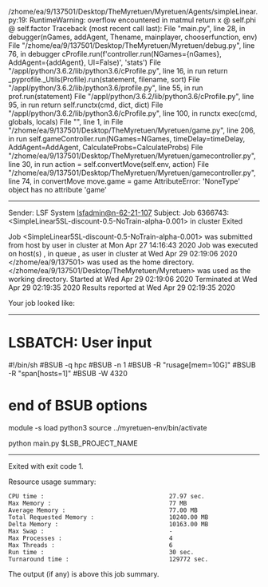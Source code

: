 /zhome/ea/9/137501/Desktop/TheMyretuen/Myretuen/Agents/simpleLinear.py:19: RuntimeWarning: overflow encountered in matmul
  return x @ self.phi @ self.factor
Traceback (most recent call last):
  File "main.py", line 28, in <module>
    debugger(nGames, addAgent, Thename, mainplayer, chooserfunction, env)
  File "/zhome/ea/9/137501/Desktop/TheMyretuen/Myretuen/debug.py", line 76, in debugger
    cProfile.run(f'controller.run(NGames={nGames}, AddAgent={addAgent}, UI=False)', 'stats')
  File "/appl/python/3.6.2/lib/python3.6/cProfile.py", line 16, in run
    return _pyprofile._Utils(Profile).run(statement, filename, sort)
  File "/appl/python/3.6.2/lib/python3.6/profile.py", line 55, in run
    prof.run(statement)
  File "/appl/python/3.6.2/lib/python3.6/cProfile.py", line 95, in run
    return self.runctx(cmd, dict, dict)
  File "/appl/python/3.6.2/lib/python3.6/cProfile.py", line 100, in runctx
    exec(cmd, globals, locals)
  File "<string>", line 1, in <module>
  File "/zhome/ea/9/137501/Desktop/TheMyretuen/Myretuen/game.py", line 206, in run
    self.gameController.run(NGames=NGames, timeDelay=timeDelay, AddAgent=AddAgent, CalculateProbs=CalculateProbs)
  File "/zhome/ea/9/137501/Desktop/TheMyretuen/Myretuen/gamecontroller.py", line 30, in run
    action = self.convertMove(self.env, action)
  File "/zhome/ea/9/137501/Desktop/TheMyretuen/Myretuen/gamecontroller.py", line 74, in convertMove
    move.game = game
AttributeError: 'NoneType' object has no attribute 'game'

------------------------------------------------------------
Sender: LSF System <lsfadmin@n-62-21-107>
Subject: Job 6366743: <SimpleLinear5SL-discount-0.5-NoTrain-alpha-0.001> in cluster <dcc> Exited

Job <SimpleLinear5SL-discount-0.5-NoTrain-alpha-0.001> was submitted from host <gbarlogin1> by user <s183914> in cluster <dcc> at Mon Apr 27 14:16:43 2020
Job was executed on host(s) <n-62-21-107>, in queue <hpc>, as user <s183914> in cluster <dcc> at Wed Apr 29 02:19:06 2020
</zhome/ea/9/137501> was used as the home directory.
</zhome/ea/9/137501/Desktop/TheMyretuen/Myretuen> was used as the working directory.
Started at Wed Apr 29 02:19:06 2020
Terminated at Wed Apr 29 02:19:35 2020
Results reported at Wed Apr 29 02:19:35 2020

Your job looked like:

------------------------------------------------------------
# LSBATCH: User input
#!/bin/sh
#BSUB -q hpc
#BSUB -n 1
#BSUB -R "rusage[mem=10G]"
#BSUB -R "span[hosts=1]"
#BSUB -W 4320
# end of BSUB options

module -s load python3
source ../myretuen-env/bin/activate

python main.py $LSB_PROJECT_NAME


------------------------------------------------------------

Exited with exit code 1.

Resource usage summary:

    CPU time :                                   27.97 sec.
    Max Memory :                                 77 MB
    Average Memory :                             77.00 MB
    Total Requested Memory :                     10240.00 MB
    Delta Memory :                               10163.00 MB
    Max Swap :                                   -
    Max Processes :                              4
    Max Threads :                                6
    Run time :                                   30 sec.
    Turnaround time :                            129772 sec.

The output (if any) is above this job summary.

